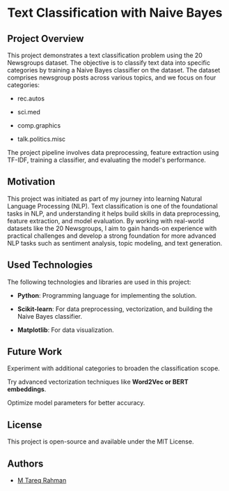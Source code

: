 # Text Classification with Naive Bayes

## Project Overview

This project demonstrates a text classification problem using the 20 Newsgroups dataset. The objective is to classify text data into specific categories by training a Naive Bayes classifier on the dataset. The dataset comprises newsgroup posts across various topics, and we focus on four categories:

- rec.autos

- sci.med

- comp.graphics

- talk.politics.misc

The project pipeline involves data preprocessing, feature extraction using TF-IDF, training a classifier, and evaluating the model's performance.

## Motivation

This project was initiated as part of my journey into learning Natural Language Processing (NLP). Text classification is one of the foundational tasks in NLP, and understanding it helps build skills in data preprocessing, feature extraction, and model evaluation. By working with real-world datasets like the 20 Newsgroups, I aim to gain hands-on experience with practical challenges and develop a strong foundation for more advanced NLP tasks such as sentiment analysis, topic modeling, and text generation.

## Used Technologies

The following technologies and libraries are used in this project:

- **Python**: Programming language for implementing the solution.

- **Scikit-learn**: For data preprocessing, vectorization, and building the Naive Bayes classifier.

- **Matplotlib**: For data visualization.

## Future Work

Experiment with additional categories to broaden the classification scope.

Try advanced vectorization techniques like **Word2Vec or BERT embeddings**.

Optimize model parameters for better accuracy.

## License

This project is open-source and available under the MIT License.

## Authors

- [M Tareq Rahman](https://github.com/Tareq553)

